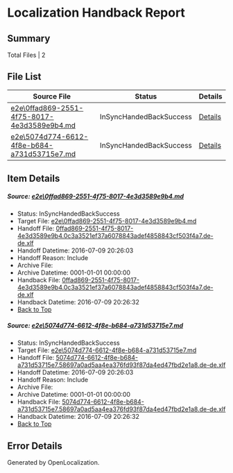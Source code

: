 # <a name='report-top'></a> Localization Handback Report

## Summary
 Total Files | 2

## File List
 Source File | Status | Details 
 ----------- | ------ | ------- 
 [e2e\0ffad869-2551-4f75-8017-4e3d3589e9b4.md](https://github.com/OpenLocalizationTestOrg/oltest/blob/9f0fc64d98f3be6e5931b5b86bf7ad69cbd05709/e2e/0ffad869-2551-4f75-8017-4e3d3589e9b4.md) | InSyncHandedBackSuccess | [Details](#36a6d82e4a722d500c0e2166c4688a77257ae8841)
 [e2e\5074d774-6612-4f8e-b684-a731d53715e7.md](https://github.com/OpenLocalizationTestOrg/oltest/blob/9f0fc64d98f3be6e5931b5b86bf7ad69cbd05709/e2e/5074d774-6612-4f8e-b684-a731d53715e7.md) | InSyncHandedBackSuccess | [Details](#b6d130641920c2a894ea67c161a92754804eb7602)

## Item Details
##### <a name='36a6d82e4a722d500c0e2166c4688a77257ae8841'></a> Source: [e2e\0ffad869-2551-4f75-8017-4e3d3589e9b4.md](https://github.com/OpenLocalizationTestOrg/oltest/blob/9f0fc64d98f3be6e5931b5b86bf7ad69cbd05709/e2e/0ffad869-2551-4f75-8017-4e3d3589e9b4.md)
* Status: InSyncHandedBackSuccess
* Target File: [e2e\0ffad869-2551-4f75-8017-4e3d3589e9b4.md](https://github.com/OpenLocalizationTestOrg/oltest-dede-fly/blob/00decc95e2deff1f97f77ce47ef44d6931a05650/e2e/0ffad869-2551-4f75-8017-4e3d3589e9b4.md)
* Handoff File: [0ffad869-2551-4f75-8017-4e3d3589e9b4.0c3a3521ef37a6078843adef4858843cf503f4a7.de-de.xlf](https://github.com/OpenLocalizationTestOrg/olhandoff-e2e/blob/3c1468935d672b9662ccf40b5e4fdb86ca060521/ol-handoff/OpenLocalizationTestOrg/oltest-dede-fly/ci/ht/0ffad869-2551-4f75-8017-4e3d3589e9b4.0c3a3521ef37a6078843adef4858843cf503f4a7.de-de.xlf)
* Handoff Datetime: 2016-07-09 20:26:03
* Handoff Reason: Include
* Archive File: 
* Archive Datetime: 0001-01-01 00:00:00
* Handback File: [0ffad869-2551-4f75-8017-4e3d3589e9b4.0c3a3521ef37a6078843adef4858843cf503f4a7.de-de.xlf](https://github.com/OpenLocalizationTestOrg/olhandback-e2e/blob/3d6873091a48e3189d7df681d2139c19159d8779/ol-handback/OpenLocalizationTestOrg/oltest-dede-fly/ci/ht/0ffad869-2551-4f75-8017-4e3d3589e9b4.0c3a3521ef37a6078843adef4858843cf503f4a7.de-de.xlf)
* Handback Datetime: 2016-07-09 20:26:32
* [Back to Top](#report-top)

##### <a name='b6d130641920c2a894ea67c161a92754804eb7602'></a> Source: [e2e\5074d774-6612-4f8e-b684-a731d53715e7.md](https://github.com/OpenLocalizationTestOrg/oltest/blob/9f0fc64d98f3be6e5931b5b86bf7ad69cbd05709/e2e/5074d774-6612-4f8e-b684-a731d53715e7.md)
* Status: InSyncHandedBackSuccess
* Target File: [e2e\5074d774-6612-4f8e-b684-a731d53715e7.md](https://github.com/OpenLocalizationTestOrg/oltest-dede-fly/blob/00decc95e2deff1f97f77ce47ef44d6931a05650/e2e/5074d774-6612-4f8e-b684-a731d53715e7.md)
* Handoff File: [5074d774-6612-4f8e-b684-a731d53715e7.58697a0ad5aa4ea376fd93f87da4ed47fbd2e1a8.de-de.xlf](https://github.com/OpenLocalizationTestOrg/olhandoff-e2e/blob/3c1468935d672b9662ccf40b5e4fdb86ca060521/ol-handoff/OpenLocalizationTestOrg/oltest-dede-fly/ci/ht/5074d774-6612-4f8e-b684-a731d53715e7.58697a0ad5aa4ea376fd93f87da4ed47fbd2e1a8.de-de.xlf)
* Handoff Datetime: 2016-07-09 20:26:03
* Handoff Reason: Include
* Archive File: 
* Archive Datetime: 0001-01-01 00:00:00
* Handback File: [5074d774-6612-4f8e-b684-a731d53715e7.58697a0ad5aa4ea376fd93f87da4ed47fbd2e1a8.de-de.xlf](https://github.com/OpenLocalizationTestOrg/olhandback-e2e/blob/3d6873091a48e3189d7df681d2139c19159d8779/ol-handback/OpenLocalizationTestOrg/oltest-dede-fly/ci/ht/5074d774-6612-4f8e-b684-a731d53715e7.58697a0ad5aa4ea376fd93f87da4ed47fbd2e1a8.de-de.xlf)
* Handback Datetime: 2016-07-09 20:26:32
* [Back to Top](#report-top)


## Error Details

Generated by OpenLocalization.
